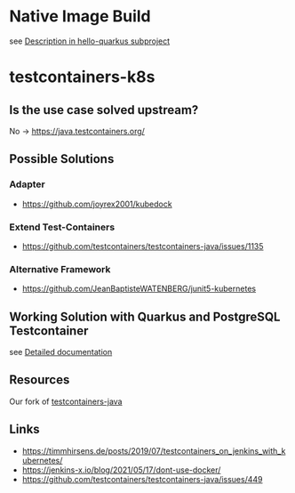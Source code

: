 # Native Image Build

see [Description in hello-quarkus subproject](examples/hello-quarkus/NativeBuild.md)

# testcontainers-k8s

## Is the use case solved upstream?
No  -> https://java.testcontainers.org/

## Possible Solutions

### Adapter

* https://github.com/joyrex2001/kubedock

### Extend Test-Containers

* https://github.com/testcontainers/testcontainers-java/issues/1135


### Alternative Framework

* https://github.com/JeanBaptisteWATENBERG/junit5-kubernetes

## Working Solution with Quarkus and PostgreSQL Testcontainer

see [Detailed documentation](examples/PostgreSQLTestcontainer.md)

## Resources

Our fork of [testcontainers-java](https://github.com/baloise-incubator/testcontainers-java)

## Links

- https://timmhirsens.de/posts/2019/07/testcontainers_on_jenkins_with_kubernetes/
- https://jenkins-x.io/blog/2021/05/17/dont-use-docker/
- https://github.com/testcontainers/testcontainers-java/issues/449 
